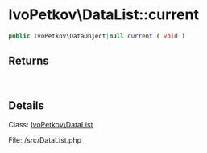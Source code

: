 # IvoPetkov\DataList::current

```php
public IvoPetkov\DataObject|null current ( void )
```

## Returns

&nbsp;&nbsp;&nbsp;&nbsp;&nbsp;&nbsp;

## Details

Class: [IvoPetkov\DataList](ivopetkov.datalist.class.md)

File: /src/DataList.php

